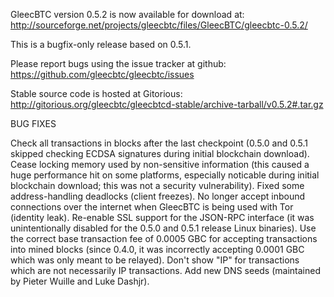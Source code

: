 GleecBTC version 0.5.2 is now available for download at:
http://sourceforge.net/projects/gleecbtc/files/GleecBTC/gleecbtc-0.5.2/

This is a bugfix-only release based on 0.5.1.

Please report bugs using the issue tracker at github:
https://github.com/gleecbtc/gleecbtc/issues

Stable source code is hosted at Gitorious:
http://gitorious.org/gleecbtc/gleecbtcd-stable/archive-tarball/v0.5.2#.tar.gz

BUG FIXES

Check all transactions in blocks after the last checkpoint (0.5.0 and 0.5.1 skipped checking ECDSA signatures during initial blockchain download).
Cease locking memory used by non-sensitive information (this caused a huge performance hit on some platforms, especially noticable during initial blockchain download; this was
not a security vulnerability).
Fixed some address-handling deadlocks (client freezes).
No longer accept inbound connections over the internet when GleecBTC is being used with Tor (identity leak).
Re-enable SSL support for the JSON-RPC interface (it was unintentionally disabled for the 0.5.0 and 0.5.1 release Linux binaries).
Use the correct base transaction fee of 0.0005 GBC for accepting transactions into mined blocks (since 0.4.0, it was incorrectly accepting 0.0001 GBC which was only meant to be relayed).
Don't show "IP" for transactions which are not necessarily IP transactions.
Add new DNS seeds (maintained by Pieter Wuille and Luke Dashjr).
